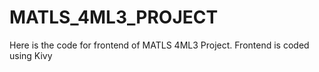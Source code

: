 # MATLS_4ML3_PROJECT


Here is the code for frontend of MATLS 4ML3 Project. Frontend is coded using Kivy

